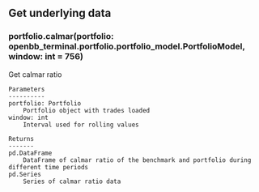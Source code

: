 ## Get underlying data 
### portfolio.calmar(portfolio: openbb_terminal.portfolio.portfolio_model.PortfolioModel, window: int = 756)

Get calmar ratio

    Parameters
    ----------
    portfolio: Portfolio
        Portfolio object with trades loaded
    window: int
        Interval used for rolling values

    Returns
    -------
    pd.DataFrame
        DataFrame of calmar ratio of the benchmark and portfolio during different time periods
    pd.Series
        Series of calmar ratio data
